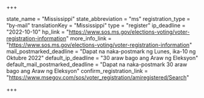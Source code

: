 +++

state_name = "Mississippi"
state_abbreviation = "ms"
registration_type = "by-mail"
translationKey = "Mississippi"
type = "register"
ip_deadline = "2022-10-10"
hp_link = "https://www.sos.ms.gov/elections-voting/voter-registration-information"
more_info_link = "https://www.sos.ms.gov/elections-voting/voter-registration-information"
mail_postmarked_deadline = "Dapat na naka-postmark ng Lunes, ika-10 ng Oktubre 2022"
default_ip_deadline = "30 araw bago ang Araw ng Eleksyon"
default_mail_postmarked_deadline = "Dapat na naka-postmark  30 araw bago ang Araw ng Eleksyon"
confirm_registration_link = "https://www.msegov.com/sos/voter_registration/amiregistered/Search"

+++